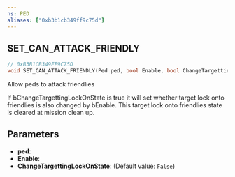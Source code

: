 ```yaml
---
ns: PED
aliases: ["0xb3b1cb349ff9c75d"]
---
```

## SET_CAN_ATTACK_FRIENDLY

```c
// 0xB3B1CB349FF9C75D
void SET_CAN_ATTACK_FRIENDLY(Ped ped, bool Enable, bool ChangeTargettingLockOnState);
```

Allow peds to attack friendlies

If bChangeTargettingLockOnState is true it will set whether target lock onto friendlies is also changed by bEnable. This target lock onto friendlies state is cleared at mission clean up.


## Parameters
* **ped**: 
* **Enable**: 
* **ChangeTargettingLockOnState**: (Default value: `False`)
